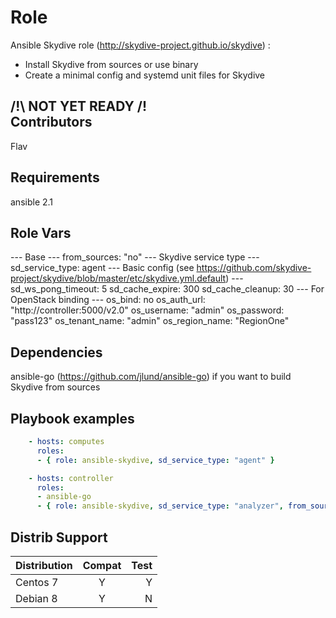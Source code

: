 Role
=========
Ansible Skydive role (http://skydive-project.github.io/skydive) :
* Install Skydive from sources or use binary
* Create a minimal config and systemd unit files for Skydive

/!\ NOT YET READY /!\
Contributors
-------------
Flav

Requirements
------------
ansible 2.1

Role Vars
--------------
--- Base ---
from_sources: "no"
--- Skydive service type ---
sd_service_type: agent
--- Basic config (see https://github.com/skydive-project/skydive/blob/master/etc/skydive.yml.default) ---
sd_ws_pong_timeout: 5
sd_cache_expire: 300
sd_cache_cleanup: 30
--- For OpenStack binding ---
os_bind: no
os_auth_url: "http://controller:5000/v2.0"
os_username: "admin"
os_password: "pass123"
os_tenant_name: "admin"
os_region_name: "RegionOne"

Dependencies
------------
ansible-go (https://github.com/jlund/ansible-go) if you want to build Skydive from sources


Playbook examples
-------------------
```yaml
    - hosts: computes
      roles:
      - { role: ansible-skydive, sd_service_type: "agent" }
```

```yaml
    - hosts: controller
      roles:
      - ansible-go
      - { role: ansible-skydive, sd_service_type: "analyzer", from_sources: "yes" }
```

Distrib Support
--------------------
| Distribution | Compat | Test |
| ------------ |:------:| ----:|
|   Centos 7   |   Y    |   Y  |
|   Debian 8   |   Y    |   N  |


